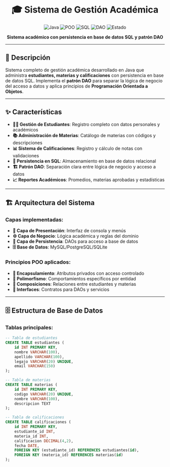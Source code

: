 <div align="center">

# 🎓 Sistema de Gestión Académica

![Java](https://img.shields.io/badge/Java-17-red)
![POO](https://img.shields.io/badge/Paradigma-POO-blue)
![SQL](https://img.shields.io/badge/Persistencia-SQL-4479A1)
![DAO](https://img.shields.io/badge/Patrón-DAO-green)
![Estado](https://img.shields.io/badge/Estado-Terminado-success)

**Sistema académico con persistencia en base de datos SQL y patrón DAO**

</div>

---

## 📖 Descripción
Sistema completo de gestión académica desarrollado en Java que administra **estudiantes, materias y calificaciones** con persistencia en base de datos SQL. Implementa el **patrón DAO** para separar la lógica de negocio del acceso a datos y aplica principios de **Programación Orientada a Objetos**.

---

## ✨ Características

- **👨‍🎓 Gestión de Estudiantes**: Registro completo con datos personales y académicos
- **📚 Administración de Materias**: Catálogo de materias con códigos y descripciones
- **📊 Sistema de Calificaciones**: Registro y cálculo de notas con validaciones
- **💾 Persistencia en SQL**: Almacenamiento en base de datos relacional
- **🏗️ Patrón DAO**: Separación clara entre lógica de negocio y acceso a datos
- **📈 Reportes Académicos**: Promedios, materias aprobadas y estadísticas

---

## 🏗️ Arquitectura del Sistema

### Capas implementadas:
- **🎯 Capa de Presentación**: Interfaz de consola y menús
- **⚙️ Capa de Negocio**: Lógica académica y reglas del dominio
- **💾 Capa de Persistencia**: DAOs para acceso a base de datos
- **🗄️ Base de Datos**: MySQL/PostgreSQL/SQLite

### Principios POO aplicados:
- **🔷 Encapsulamiento**: Atributos privados con acceso controlado
- **🔄 Polimorfismo**: Comportamientos específicos por entidad
- **🔗 Composiciones**: Relaciones entre estudiantes y materias
- **🎯 Interfaces**: Contratos para DAOs y servicios

---

## 🗄️ Estructura de Base de Datos

### Tablas principales:
```sql
-- Tabla de estudiantes
CREATE TABLE estudiantes (
    id INT PRIMARY KEY,
    nombre VARCHAR(100),
    apellido VARCHAR(100),
    legajo VARCHAR(20) UNIQUE,
    email VARCHAR(150)
);

-- Tabla de materias  
CREATE TABLE materias (
    id INT PRIMARY KEY,
    codigo VARCHAR(20) UNIQUE,
    nombre VARCHAR(100),
    descripcion TEXT
);

-- Tabla de calificaciones
CREATE TABLE calificaciones (
    id INT PRIMARY KEY,
    estudiante_id INT,
    materia_id INT,
    calificacion DECIMAL(4,2),
    fecha DATE,
    FOREIGN KEY (estudiante_id) REFERENCES estudiantes(id),
    FOREIGN KEY (materia_id) REFERENCES materias(id)
);
